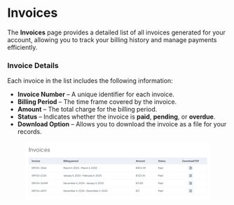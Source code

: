 # Invoices

The **Invoices** page provides a detailed list of all invoices generated for your account, allowing you to track your billing history and manage payments efficiently.

### **Invoice Details**

Each invoice in the list includes the following information:

* **Invoice Number** – A unique identifier for each invoice.
* **Billing Period** – The time frame covered by the invoice.
* **Amount** – The total charge for the billing period.
* **Status** – Indicates whether the invoice is **paid**, **pending**, or **overdue**.
* **Download Option** – Allows you to download the invoice as a file for your records.

<figure><img src="../.gitbook/assets/image (1) (4).png" alt=""><figcaption></figcaption></figure>
